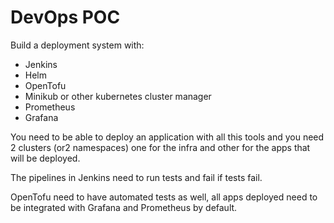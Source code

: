 # DevOps POC

Build a deployment system with:
- Jenkins
- Helm
- OpenTofu
- Minikub or other kubernetes cluster manager
- Prometheus
- Grafana 

You need to be able to deploy an application with all this tools and you need 2 clusters (or2 namespaces) one for the infra and other for the apps that will be deployed.

The pipelines in Jenkins need to run tests and fail if tests fail. 

OpenTofu need to have automated tests as well, all apps deployed need to be integrated with Grafana and Prometheus by default.